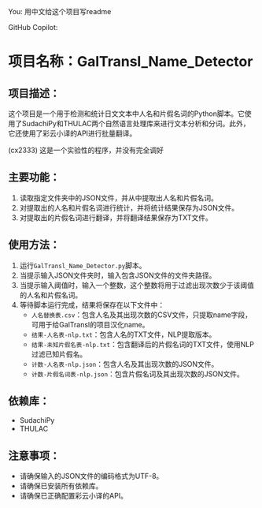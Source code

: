 You: 用中文给这个项目写readme

GitHub Copilot:

# 项目名称：GalTransl_Name_Detector

## 项目描述：
这个项目是一个用于检测和统计日文文本中人名和片假名词的Python脚本。它使用了SudachiPy和THULAC两个自然语言处理库来进行文本分析和分词。此外，它还使用了彩云小译的API进行批量翻译。

(cx2333) 这是一个实验性的程序，并没有完全调好

## 主要功能：
1. 读取指定文件夹中的JSON文件，并从中提取出人名和片假名词。
2. 对提取出的人名和片假名词进行统计，并将统计结果保存为JSON文件。
3. 对提取出的片假名词进行翻译，并将翻译结果保存为TXT文件。

## 使用方法：
1. 运行`GalTransl_Name_Detector.py`脚本。
2. 当提示输入JSON文件夹时，输入包含JSON文件的文件夹路径。
3. 当提示输入阈值时，输入一个整数，这个整数将用于过滤出现次数少于该阈值的人名和片假名词。
4. 等待脚本运行完成，结果将保存在以下文件中：
   - `人名替换表.csv`：包含人名及其出现次数的CSV文件，只提取name字段，可用于给GalTransl的项目汉化name。
   - `结果-人名表-nlp.txt`：包含人名的TXT文件，NLP提取版本。
   - `结果-未知片假名表-nlp.txt`：包含翻译后的片假名词的TXT文件，使用NLP过滤已知片假名。
   - `计数-人名表-nlp.json`：包含人名及其出现次数的JSON文件。
   - `计数-片假名词表-nlp.json`：包含片假名词及其出现次数的JSON文件。

## 依赖库：
- SudachiPy
- THULAC

## 注意事项：
- 请确保输入的JSON文件的编码格式为UTF-8。
- 请确保已安装所有依赖库。
- 请确保已正确配置彩云小译的API。
